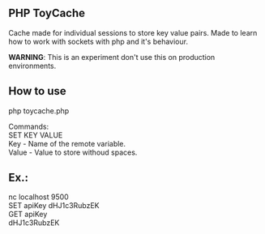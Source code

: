 PHP ToyCache
-
Cache made for individual sessions to store key value pairs.
Made to learn how to work with sockets with php and it's behaviour.

<strong>WARNING</strong>: This is an experiment don't use this on production environments.

How to use
-
php toycache.php

Commands:<br/>
SET KEY VALUE<br/>
Key - Name of the remote variable.<br/>
Value - Value to store withoud spaces.


Ex.:
-
nc localhost 9500<br/>
SET apiKey dHJ1c3RubzEK<br/>
GET apiKey<br/>
dHJ1c3RubzEK